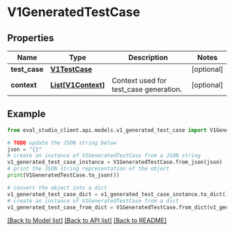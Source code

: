 # V1GeneratedTestCase


## Properties

Name | Type | Description | Notes
------------ | ------------- | ------------- | -------------
**test_case** | [**V1TestCase**](V1TestCase.md) |  | [optional] 
**context** | [**List[V1Context]**](V1Context.md) | Context used for test_case generation. | [optional] 

## Example

```python
from eval_studio_client.api.models.v1_generated_test_case import V1GeneratedTestCase

# TODO update the JSON string below
json = "{}"
# create an instance of V1GeneratedTestCase from a JSON string
v1_generated_test_case_instance = V1GeneratedTestCase.from_json(json)
# print the JSON string representation of the object
print(V1GeneratedTestCase.to_json())

# convert the object into a dict
v1_generated_test_case_dict = v1_generated_test_case_instance.to_dict()
# create an instance of V1GeneratedTestCase from a dict
v1_generated_test_case_from_dict = V1GeneratedTestCase.from_dict(v1_generated_test_case_dict)
```
[[Back to Model list]](../README.md#documentation-for-models) [[Back to API list]](../README.md#documentation-for-api-endpoints) [[Back to README]](../README.md)


